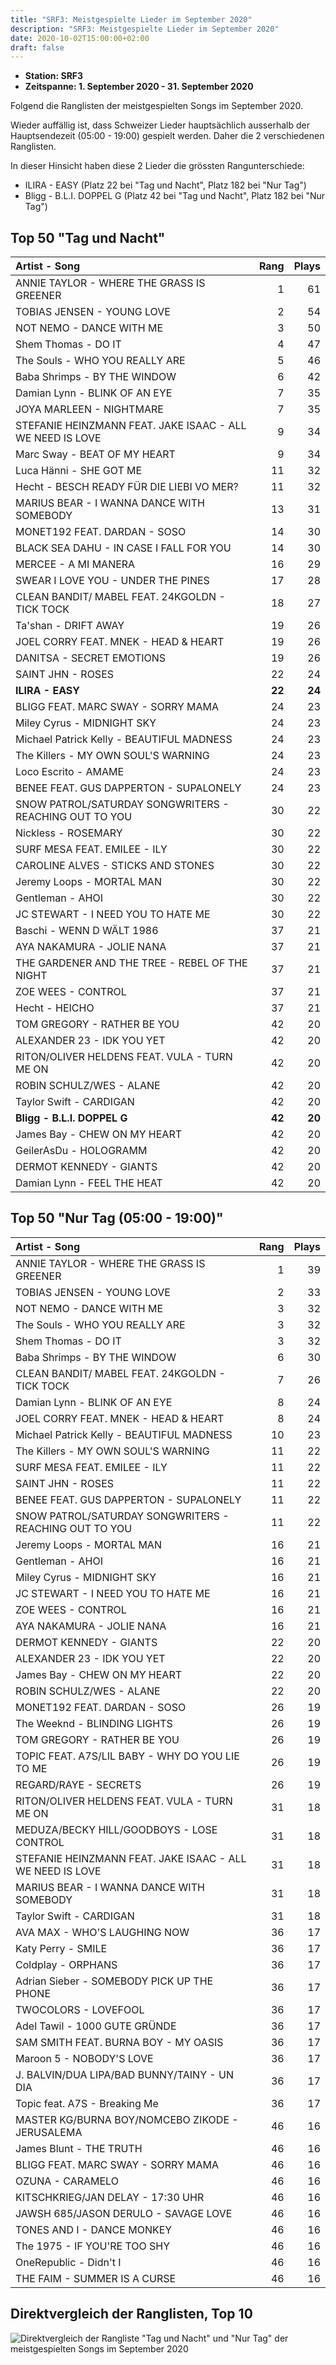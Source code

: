```yaml
---
title: "SRF3: Meistgespielte Lieder im September 2020"
description: "SRF3: Meistgespielte Lieder im September 2020"
date: 2020-10-02T15:00:00+02:00
draft: false
---
```


* **Station: SRF3**
* **Zeitspanne: 1. September 2020 - 31. September 2020**

Folgend die Ranglisten der meistgespielten Songs im September 2020.

Wieder auffällig ist, dass Schweizer Lieder hauptsächlich ausserhalb der Hauptsendezeit (05:00 - 19:00) gespielt werden. Daher die 2 verschiedenen Ranglisten.

In dieser Hinsicht haben diese 2 Lieder die grössten Rangunterschiede:

* ILIRA - EASY (Platz 22 bei "Tag und Nacht", Platz 182 bei "Nur Tag")
* Bligg - B.L.I. DOPPEL G (Platz 42 bei "Tag und Nacht", Platz 182 bei "Nur Tag")

## Top 50 "Tag und Nacht"

| Artist - Song | Rang | Plays |
|:-|-:|-:|
| ANNIE TAYLOR - WHERE THE GRASS IS GREENER | 1 | 61 |
| TOBIAS JENSEN - YOUNG LOVE | 2 | 54 |
| NOT NEMO - DANCE WITH ME | 3 | 50 |
| Shem Thomas - DO IT | 4 | 47 |
| The Souls - WHO YOU REALLY ARE | 5 | 46 |
| Baba Shrimps - BY THE WINDOW | 6 | 42 |
| Damian Lynn - BLINK OF AN EYE | 7 | 35 |
| JOYA MARLEEN - NIGHTMARE | 7 | 35 |
| STEFANIE HEINZMANN FEAT. JAKE ISAAC - ALL WE NEED IS LOVE | 9 | 34 |
| Marc Sway - BEAT OF MY HEART | 9 | 34 |
| Luca Hänni - SHE GOT ME | 11 | 32 |
| Hecht - BESCH READY FÜR DIE LIEBI VO MER? | 11 | 32 |
| MARIUS BEAR - I WANNA DANCE WITH SOMEBODY | 13 | 31 |
| MONET192 FEAT. DARDAN - SOSO | 14 | 30 |
| BLACK SEA DAHU - IN CASE I FALL FOR YOU | 14 | 30 |
| MERCEE - A MI MANERA | 16 | 29 |
| SWEAR I LOVE YOU - UNDER THE PINES | 17 | 28 |
| CLEAN BANDIT/ MABEL FEAT. 24KGOLDN - TICK TOCK | 18 | 27 |
| Ta'shan - DRIFT AWAY | 19 | 26 |
| JOEL CORRY FEAT. MNEK - HEAD & HEART | 19 | 26 |
| DANITSA - SECRET EMOTIONS | 19 | 26 |
| SAINT JHN - ROSES | 22 | 24 |
| **ILIRA - EASY** | **22** | **24** |
| BLIGG FEAT. MARC SWAY - SORRY MAMA | 24 | 23 |
| Miley Cyrus - MIDNIGHT SKY | 24 | 23 |
| Michael Patrick Kelly - BEAUTIFUL MADNESS | 24 | 23 |
| The Killers - MY OWN SOUL'S WARNING | 24 | 23 |
| Loco Escrito - AMAME | 24 | 23 |
| BENEE FEAT. GUS DAPPERTON - SUPALONELY | 24 | 23 |
| SNOW PATROL/SATURDAY SONGWRITERS - REACHING OUT TO YOU | 30 | 22 |
| Nickless - ROSEMARY | 30 | 22 |
| SURF MESA FEAT. EMILEE - ILY | 30 | 22 |
| CAROLINE ALVES - STICKS AND STONES | 30 | 22 |
| Jeremy Loops - MORTAL MAN | 30 | 22 |
| Gentleman - AHOI | 30 | 22 |
| JC STEWART - I NEED YOU TO HATE ME | 30 | 22 |
| Baschi - WENN D WÄLT 1986 | 37 | 21 |
| AYA NAKAMURA - JOLIE NANA | 37 | 21 |
| THE GARDENER AND THE TREE - REBEL OF THE NIGHT | 37 | 21 |
| ZOE WEES - CONTROL | 37 | 21 |
| Hecht - HEICHO | 37 | 21 |
| TOM GREGORY - RATHER BE YOU | 42 | 20 |
| ALEXANDER 23 - IDK YOU YET | 42 | 20 |
| RITON/OLIVER HELDENS FEAT. VULA - TURN ME ON | 42 | 20 |
| ROBIN SCHULZ/WES - ALANE | 42 | 20 |
| Taylor Swift - CARDIGAN | 42 | 20 |
| **Bligg - B.L.I. DOPPEL G** | **42** | **20** |
| James Bay - CHEW ON MY HEART | 42 | 20 |
| GeilerAsDu - HOLOGRAMM | 42 | 20 |
| DERMOT KENNEDY - GIANTS | 42 | 20 |
| Damian Lynn - FEEL THE HEAT | 42 | 20 |

## Top 50 "Nur Tag (05:00 - 19:00)"

| Artist - Song | Rang | Plays |
|:-|-:|-:|
| ANNIE TAYLOR - WHERE THE GRASS IS GREENER | 1 | 39 |
| TOBIAS JENSEN - YOUNG LOVE | 2 | 33 |
| NOT NEMO - DANCE WITH ME | 3 | 32 |
| The Souls - WHO YOU REALLY ARE | 3 | 32 |
| Shem Thomas - DO IT | 3 | 32 |
| Baba Shrimps - BY THE WINDOW | 6 | 30 |
| CLEAN BANDIT/ MABEL FEAT. 24KGOLDN - TICK TOCK | 7 | 26 |
| Damian Lynn - BLINK OF AN EYE | 8 | 24 |
| JOEL CORRY FEAT. MNEK - HEAD & HEART | 8 | 24 |
| Michael Patrick Kelly - BEAUTIFUL MADNESS | 10 | 23 |
| The Killers - MY OWN SOUL'S WARNING | 11 | 22 |
| SURF MESA FEAT. EMILEE - ILY | 11 | 22 |
| SAINT JHN - ROSES | 11 | 22 |
| BENEE FEAT. GUS DAPPERTON - SUPALONELY | 11 | 22 |
| SNOW PATROL/SATURDAY SONGWRITERS - REACHING OUT TO YOU | 11 | 22 |
| Jeremy Loops - MORTAL MAN | 16 | 21 |
| Gentleman - AHOI | 16 | 21 |
| Miley Cyrus - MIDNIGHT SKY | 16 | 21 |
| JC STEWART - I NEED YOU TO HATE ME | 16 | 21 |
| ZOE WEES - CONTROL | 16 | 21 |
| AYA NAKAMURA - JOLIE NANA | 16 | 21 |
| DERMOT KENNEDY - GIANTS | 22 | 20 |
| ALEXANDER 23 - IDK YOU YET | 22 | 20 |
| James Bay - CHEW ON MY HEART | 22 | 20 |
| ROBIN SCHULZ/WES - ALANE | 22 | 20 |
| MONET192 FEAT. DARDAN - SOSO | 26 | 19 |
| The Weeknd - BLINDING LIGHTS | 26 | 19 |
| TOM GREGORY - RATHER BE YOU | 26 | 19 |
| TOPIC FEAT. A7S/LIL BABY - WHY DO YOU LIE TO ME | 26 | 19 |
| REGARD/RAYE - SECRETS | 26 | 19 |
| RITON/OLIVER HELDENS FEAT. VULA - TURN ME ON | 31 | 18 |
| MEDUZA/BECKY HILL/GOODBOYS - LOSE CONTROL | 31 | 18 |
| STEFANIE HEINZMANN FEAT. JAKE ISAAC - ALL WE NEED IS LOVE | 31 | 18 |
| MARIUS BEAR - I WANNA DANCE WITH SOMEBODY | 31 | 18 |
| Taylor Swift - CARDIGAN | 31 | 18 |
| AVA MAX - WHO'S LAUGHING NOW | 36 | 17 |
| Katy Perry - SMILE | 36 | 17 |
| Coldplay - ORPHANS | 36 | 17 |
| Adrian Sieber - SOMEBODY PICK UP THE PHONE | 36 | 17 |
| TWOCOLORS - LOVEFOOL | 36 | 17 |
| Adel Tawil - 1000 GUTE GRÜNDE | 36 | 17 |
| SAM SMITH FEAT. BURNA BOY - MY OASIS | 36 | 17 |
| Maroon 5 - NOBODY'S LOVE | 36 | 17 |
| J. BALVIN/DUA LIPA/BAD BUNNY/TAINY - UN DIA | 36 | 17 |
| Topic feat. A7S - Breaking Me | 36 | 17 |
| MASTER KG/BURNA BOY/NOMCEBO ZIKODE - JERUSALEMA | 46 | 16 |
| James Blunt - THE TRUTH | 46 | 16 |
| BLIGG FEAT. MARC SWAY - SORRY MAMA | 46 | 16 |
| OZUNA - CARAMELO | 46 | 16 |
| KITSCHKRIEG/JAN DELAY - 17:30 UHR | 46 | 16 |
| JAWSH 685/JASON DERULO - SAVAGE LOVE | 46 | 16 |
| TONES AND I - DANCE MONKEY | 46 | 16 |
| The 1975 - IF YOU'RE TOO SHY | 46 | 16 |
| OneRepublic - Didn't I | 46 | 16 |
| THE FAIM - SUMMER IS A CURSE | 46 | 16 |

## Direktvergleich der Ranglisten, Top 10

![Direktvergleich der Rangliste "Tag und Nacht" und "Nur Tag" der meistgespielten Songs im September 2020](image.png)
